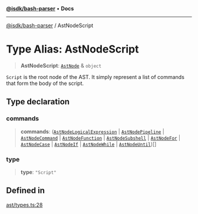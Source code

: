 [**@isdk/bash-parser**](../README.md) • **Docs**

***

[@isdk/bash-parser](../globals.md) / AstNodeScript

# Type Alias: AstNodeScript

> **AstNodeScript**: [`AstNode`](AstNode.md) & `object`

`Script` is the root node of the AST. It simply represent a list of commands that form the body of the script.

## Type declaration

### commands

> **commands**: ([`AstNodeLogicalExpression`](AstNodeLogicalExpression.md) \| [`AstNodePipeline`](AstNodePipeline.md) \| [`AstNodeCommand`](AstNodeCommand.md) \| [`AstNodeFunction`](AstNodeFunction.md) \| [`AstNodeSubshell`](AstNodeSubshell.md) \| [`AstNodeFor`](AstNodeFor.md) \| [`AstNodeCase`](AstNodeCase.md) \| [`AstNodeIf`](AstNodeIf.md) \| [`AstNodeWhile`](AstNodeWhile.md) \| [`AstNodeUntil`](AstNodeUntil.md))[]

### type

> **type**: `"Script"`

## Defined in

[ast/types.ts:28](https://github.com/mattiasrunge/bash-parser/blob/98089d9104089a44eb5db425f3c3a8de14075f75/src/ast/types.ts#L28)

